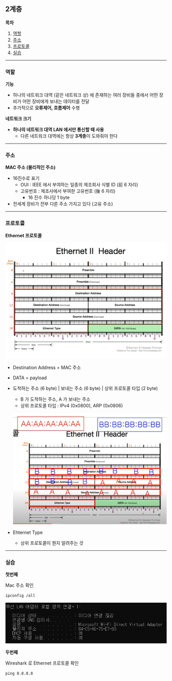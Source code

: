 ## 2계층

**목차**

1. [역할](#역할)
2. [주소](#주소)
3. [프로토콜](#프로토콜)
4. [실습](#실습)

---

### 역할

**기능**

* 하나의 네트워크 대역 (같은 네트워크 상) 에 존재하는 여러 장비들 중에서 어떤 장비가 어떤 장비에게 보내는 데이터를 전달
* 추가적으로 **오류제어, 흐름제어** 수행

**네트워크 크기**

* **하나의 네트워크 대역 LAN 에서만 통신할 때 사용**
  * 다른 네트워크 대역에는 항상 **3계층**이 도와줘야 한다

---

### 주소

**MAC 주소 (물리적인 주소)**

* 16진수로 표기
  * OUI : IEEE 에서 부여하는 일종의 제조회사 식별 ID (前 6 자리)
  * 고유번호 : 제조사에서 부여한 고유번호 (後 6 자리)
    * 16 진수 하나당 1 byte
* 전세계 장비가 전부 다른 주소 가지고 있다 (고유 주소)

---

### 프로토콜

**Ethernet 프로토콜**

![Ethernet](./assets/ethernet.png)

* Destination Address = MAC 주소

* DATA = payload

* 도착하는 주소 (6 byte) | 보내는 주소 (6 byte) | 상위 프로토콜 타입 (2 byte)

  * B 가 도착하는 주소, A 가 보내는 주소
  * 상위 프로토콜 타입 : IPv4 (0x0800), ARP (0x0806)

  ![ethernet정보](./assets/ethernet_info.png)

* Ehternet Type 
  * 상위 프로토콜이 뭔지 알려주는 것

---

### 실습

**첫번째**

Mac 주소 확인

```bash
ipconfig /all
```

![mac 주소](./assets/mac_address.png)



**두번째**

Wireshark 로 Ethernet 프로토콜 확인

```
ping 8.8.8.8
```

